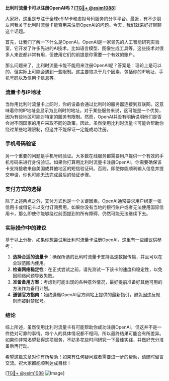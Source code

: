 **比利时流量卡可以注册OpenAI吗？[[TG💪+ @esim1088](https://t.me/s/esim1088)]**

大家好，这里是专注于全球eSIM卡和虚拟号码服务的分享平台。最近，有不少朋友问我关于比利时流量卡能否用来注册OpenAI的问题。今天，我们就来好好聊聊这个话题。

首先，让我们了解一下什么是OpenAI。OpenAI是一家领先的人工智能研究实验室，它开发了许多先进的AI技术，比如语言模型、图像生成工具等。这些技术对很多人来说都非常有用，但使用它们的前提是你需要一个有效的账户。

那么问题来了，比利时流量卡能不能用来注册OpenAI呢？答案是：理论上是可以的，但实际上可能会遇到一些限制。这主要取决于几个因素，包括你的IP地址、手机号码以及信用卡信息等。

### 流量卡与IP地址

当你用比利时流量卡上网时，你的设备会通过比利时的服务器连接到互联网。这意味着你的IP地址会显示为比利时的地址。对于某些服务来说，这可能是一个优势，因为有些地区可能对特定的服务有限制。然而，OpenAI并没有明确说明他们是否会对不同国家的用户采取不同的政策。因此，虽然使用比利时流量卡可能会帮助你绕过某些地理限制，但这并不能保证一定能成功注册。

### 手机号码验证

另一个重要的问题是手机号码验证。大多数在线服务都需要用户提供一个有效的手机号码来进行身份验证。如果你打算用比利时流量卡注册OpenAI，你需要确保该卡支持接收来自美国或其他地区的短信验证码。否则，即使你能顺利输入信息并提交申请，你也可能无法完成最后的验证步骤。

### 支付方式的选择

除了上述两点之外，支付方式也是一个关键因素。OpenAI通常要求用户绑定一张信用卡或借记卡以支付订阅费用。如果你没有当地的银行账户或者无法使用国际信用卡，那么即使你能够绕过前面提到的所有障碍，仍然可能无法继续下去。

### 实际操作中的建议

基于以上分析，如果你想尝试用比利时流量卡注册OpenAI，这里有一些建议供参考：

1. **选择合适的流量卡**：确保所选的比利时流量卡支持高速数据传输，并且可以在全球范围内使用。
2. **检查网络稳定性**：在正式尝试之前，请先测试一下该卡的速度和稳定性，以免因网络问题导致失败。
3. **准备备用方案**：考虑到可能出现的各种意外情况，最好提前准备好其他可用的方法作为备用计划。
4. **遵循官方指南**：始终遵循OpenAI官方网站上提供的最新指引，避免因违反规则而被封禁账号。

### 结论

综上所述，虽然使用比利时流量卡有可能帮助你成功注册OpenAI，但这并不是一件绝对可靠的事情。每个人的具体情况都不相同，所以最终结果可能会有所差异。如果你非常渴望获得这项服务，不妨多花些时间研究一下最佳实践，并做好充分准备后再行动。

希望这篇文章对你有所帮助！如果有任何疑问或者需要进一步的帮助，请随时留言交流。祝大家都能顺利达成目标！

[[TG💪+ @esim1088](https://t.me/s/esim1088) ![Image](https://i.postimg.cc/4NQfJmqS/Snipaste-2025-05-13-00-14-12.png)]